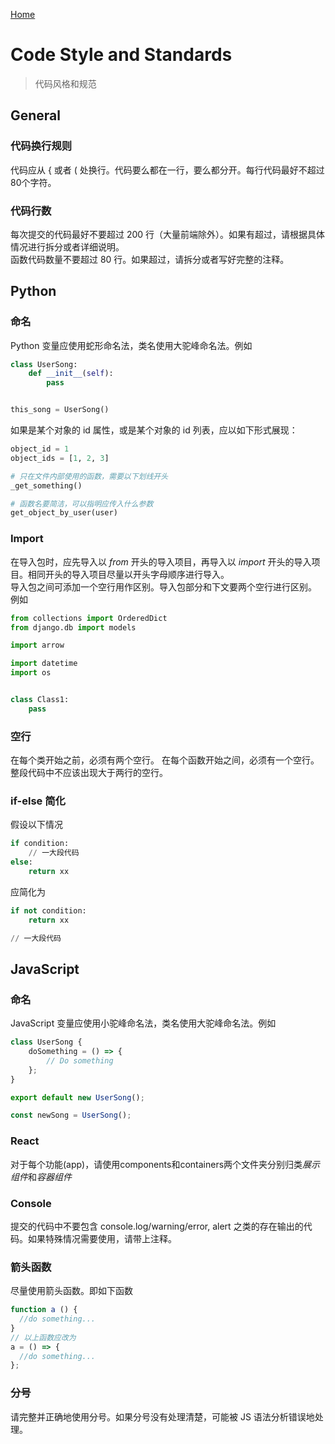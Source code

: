 [Home](../README.md)

# Code Style and Standards

> 代码风格和规范

## General

### 代码换行规则

代码应从 { 或者 ( 处换行。代码要么都在一行，要么都分开。每行代码最好不超过80个字符。

### 代码行数

每次提交的代码最好不要超过 200 行（大量前端除外）。如果有超过，请根据具体情况进行拆分或者详细说明。  
函数代码数量不要超过 80 行。如果超过，请拆分或者写好完整的注释。

## Python

### 命名

Python 变量应使用蛇形命名法，类名使用大驼峰命名法。例如

```python
class UserSong:
    def __init__(self):
        pass


this_song = UserSong()
```

如果是某个对象的 id 属性，或是某个对象的 id 列表，应以如下形式展现：

```python
object_id = 1
object_ids = [1, 2, 3]
```

```python
# 只在文件内部使用的函数，需要以下划线开头
_get_something() 

# 函数名要简洁，可以指明应传入什么参数
get_object_by_user(user)
```

### Import

在导入包时，应先导入以 *from* 开头的导入项目，再导入以 *import* 开头的导入项目。相同开头的导入项目尽量以开头字母顺序进行导入。  
导入包之间可添加一个空行用作区别。导入包部分和下文要两个空行进行区别。
例如

```python
from collections import OrderedDict
from django.db import models

import arrow

import datetime
import os


class Class1:
    pass
```

### 空行

在每个类开始之前，必须有两个空行。
在每个函数开始之间，必须有一个空行。
整段代码中不应该出现大于两行的空行。

### if-else 简化

假设以下情况

```python
if condition:
    // 一大段代码
else:
    return xx
```

应简化为

```python
if not condition:
    return xx

// 一大段代码
```

## JavaScript

### 命名

JavaScript 变量应使用小驼峰命名法，类名使用大驼峰命名法。例如

```javascript
class UserSong {
    doSomething = () => {
        // Do something
    };
}

export default new UserSong();

const newSong = UserSong();
```

### React

对于每个功能(app)，请使用components和containers两个文件夹分别归类*展示组件*和*容器组件*

### Console

提交的代码中不要包含 console.log/warning/error, alert 之类的存在输出的代码。如果特殊情况需要使用，请带上注释。

### 箭头函数

尽量使用箭头函数。即如下函数

```javascript
function a () {
  //do something...
}
// 以上函数应改为
a = () => {
  //do something...
};
```

### 分号

请完整并正确地使用分号。如果分号没有处理清楚，可能被 JS 语法分析错误地处理。
